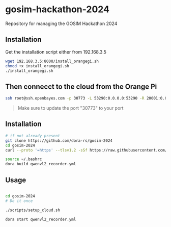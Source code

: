 # gosim-hackathon-2024

Repository for managing the GOSIM Hackathon 2024

## Installation

Get the installation script either from 192.168.3.5

```bash
wget 192.168.3.5:8000/install_orangegi.sh
chmod +x install_orangegi.sh
./install_orangegi.sh
```

## Then connecct to the cloud from the Orange Pi

```bash
ssh root@ssh.openbayes.com -p 30773 -L 53290:0.0.0.0:53290 -R 20001:0.0.0.0:20001 -L 20002:0.0.0.0:20002
```

> Make sure to update the port "30773" to your port

## Installation

```bash
# if not already present
git clone https://github.com/dora-rs/gosim-2024
cd gosim-2024
curl --proto '=https' --tlsv1.2 -sSf https://raw.githubusercontent.com/dora-rs/dora/main/install.sh | bash -s -- --tag v0.3.7rc0

source ~/.bashrc
dora build qwenvl2_recorder.yml
```

## Usage

```bash

cd gosim-2024
# Do it once

./scripts/setup_cloud.sh

dora start qwenvl2_recorder.yml
```
